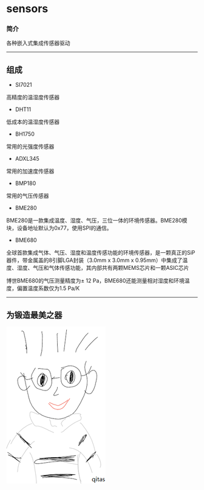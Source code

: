 ﻿# sensors

### 简介

各种嵌入式集成传感器驱动

---

## 组成

- SI7021

高精度的温湿度传感器

- DHT11

低成本的温湿度传感器

- BH1750

常用的光强度传感器

- ADXL345

常用的加速度传感器

- BMP180

常用的气压传感器

- BME280 

BME280是一款集成温度、湿度、气压，三位一体的环境传感器。BME280模块，设备地址默认为0x77，使用SPI的通信。

- BME680 

全球首款集成气体、气压、湿度和温度传感功能的环境传感器，是一颗真正的SiP器件，带金属盖的8引脚LGA封装（3.0mm x 3.0mm x 0.95mm）中集成了温度、湿度、气压和气体传感功能，其内部共有两颗MEMS芯片和一颗ASIC芯片

博世BME680的气压测量精度为± 12 Pa，BME680还能测量相对湿度和环境温度，偏置温度系数仅为1.5 Pa/K



---

## 为锻造最美之器
[![sites](qitas/qitas.png)](http://www.qitas.cn)
